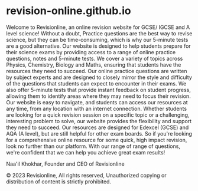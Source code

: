 # revision-online.github.io
Welcome to Revisionline, an online revision website for GCSE/ IGCSE and A level science! Without a doubt, Practice questions are the best way to revise science, but they can be time-consuming, which is why our 5-minute tests are a good alternative. Our website is designed to help students prepare for their science exams by providing access to a range of online practice questions, notes and 5-minute tests. We cover a variety of topics across Physics, Chemistry, Biology and Maths, ensuring that students have the resources they need to succeed. Our online practice questions are written by subject experts and are designed to closely mirror the style and difficulty of the questions that students can expect to encounter in their exams. We also offer 5-minute tests that provide instant feedback on student progress, allowing them to identify areas where they may need to focus their revision. Our website is easy to navigate, and students can access our resources at any time, from any location with an internet connection. Whether students are looking for a quick revision session on a specific topic or a challenging, interesting problem to solve, our website provides the flexibility and support they need to succeed. Our resources are designed for Edexcel (GCSE) and AQA (A level), but are still helpful for other exam boards. So if you're looking for a comprehensive online resource for some quick, high impact revision, look no further than our platform. With our range of range of questions, we're confident that we can help you achieve great exam results!

Naa'il Khokhar, Founder and CEO of Revisionline

© 2023 Revisionline, All rights reserved, Unauthorized copying or distribution of content is strictly prohibited.
